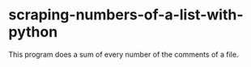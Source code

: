 # scraping-numbers-of-a-list-with-python
This program does a sum of every number of the comments of a file.
